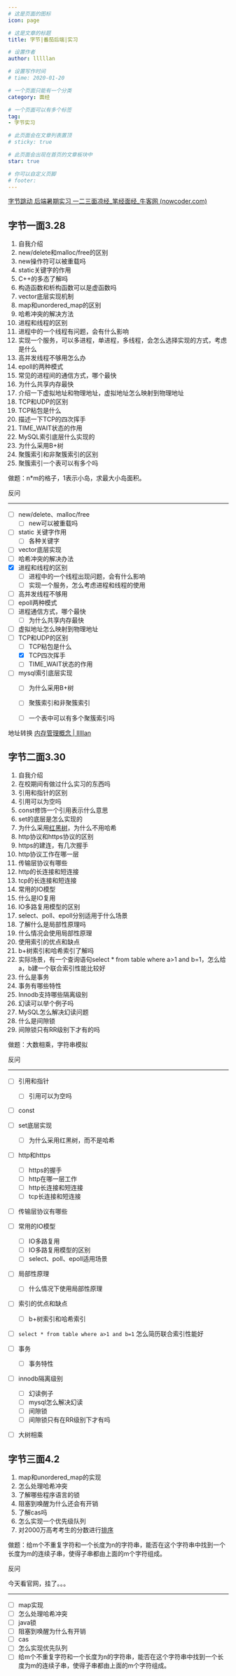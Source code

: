 ```yaml
---
# 这是页面的图标
icon: page

# 这是文章的标题
title: 字节|番茄后端|实习

# 设置作者
author: lllllan

# 设置写作时间
# time: 2020-01-20

# 一个页面只能有一个分类
category: 面经

# 一个页面可以有多个标签
tag:
- 字节实习

# 此页面会在文章列表置顶
# sticky: true

# 此页面会出现在首页的文章板块中
star: true

# 你可以自定义页脚
# footer: 
---
```




[字节跳动 后端暑期实习 一二三面凉经_笔经面经_牛客网 (nowcoder.com)](https://www.nowcoder.com/discuss/924126)



## 字节一面3.28

1. 自我介绍
2. new/delete和malloc/free的区别
3. new操作符可以被重载吗
4. static关键字的作用
5. C++的多态了解吗
6. 构造函数和析构函数可以是虚函数吗
7. vector底层实现机制
8. map和unordered_map的区别
9. 哈希冲突的解决方法
10. 进程和线程的区别
11. 进程中的一个线程有问题，会有什么影响
12. 实现一个服务，可以多进程，单进程，多线程，会怎么选择实现的方式，考虑是什么
13. 高并发线程不够用怎么办
14. epoll的两种模式
15. 常见的进程间的通信方式，哪个最快
16. 为什么共享内存最快
17. 介绍一下虚拟地址和物理地址，虚拟地址怎么映射到物理地址
18. TCP和UDP的区别
19. TCP粘包是什么
20. 描述一下TCP的四次挥手
21. TIME_WAIT状态的作用
22. MySQL索引底层什么实现的
23. 为什么采用B+树
24. 聚簇索引和非聚簇索引的区别
25. 聚簇索引一个表可以有多个吗

做题：n*m的格子，1表示小岛，求最大小岛面积。

反问

---

- [ ] new/delete、malloc/free
    - [ ] new可以被重载吗
- [ ] static 关键字作用
    - [ ] 各种关键字
- [ ] vector底层实现
- [ ] 哈希冲突的解决办法
- [x] 进程和线程的区别
    - [ ] 进程中的一个线程出现问题，会有什么影响
    - [ ] 实现一个服务，怎么考虑进程和线程的使用
- [ ] 高并发线程不够用
- [ ] epoll两种模式
- [ ] 进程通信方式，哪个最快
    - [ ] 为什么共享内存最快
- [ ] 虚拟地址怎么映射到物理地址
- [ ] TCP和UDP的区别
    - [ ] TCP粘包是什么
    - [x] TCP四次挥手
    - [ ] TIME_WAIT状态的作用
- [ ] mysql索引底层实现
    - [ ] 为什么采用B+树
    - [ ] 聚簇索引和非聚簇索引
    - [ ] 一个表中可以有多个聚簇索引吗



地址转换 [内存管理概念 | lllllan](http://blog.lllllan.cn/cs-basic/os/wangdao/3/1/#_4-2-基本地址变换机构)



## 字节二面3.30

1. 自我介绍
2. 在校期间有做过什么实习的东西吗
3. 引用和指针的区别
4. 引用可以为空吗
5. const修饰一个引用表示什么意思
6. set的底层是怎么实现的
7. 为什么采用[红黑树]()，为什么不用哈希
8. http协议和https协议的区别
9. https的建连，有几次握手
10. http协议工作在哪一层
11. 传输层协议有哪些
12. http的长连接和短连接
13. tcp的长连接和短连接
14. 常用的IO模型
15. 什么是IO复用
16. IO多路复用模型的区别
17. select、poll、epoll分别适用于什么场景
18. 了解什么是局部性原理吗
19. 什么情况会使用局部性原理
20. 使用索引的优点和缺点
21. b+树索引和哈希索引了解吗
22. 实际场景，有一个查询语句select * from table where a>1 and b=1，怎么给a，b建一个联合索引性能比较好
23. 什么是事务
24. 事务有哪些特性
25. Innodb支持哪些隔离级别
26. 幻读可以举个例子吗
27. MySQL怎么解决幻读问题
28. 什么是间隙锁
29. 间隙锁只有RR级别下才有的吗

做题：大数相乘，字符串模拟

反问

---

- [ ] 引用和指针
    - [ ] 引用可以为空吗
- [ ] const
- [ ] set底层实现
    - [ ] 为什么采用红黑树，而不是哈希
- [ ] http和https
    - [ ] https的握手
    - [ ] http在哪一层工作
    - [ ] http长连接和短连接
    - [ ] tcp长连接和短连接
- [ ] 传输层协议有哪些
- [ ] 常用的IO模型
    - [ ] IO多路复用
    - [ ] IO多路复用模型的区别
    - [ ] select、poll、epoll适用场景
- [ ] 局部性原理
    - [ ] 什么情况下使用局部性原理
- [ ] 索引的优点和缺点
    - [ ] b+树索引和哈希索引
- [ ] `select * from table where a>1 and b=1` 怎么简历联合索引性能好
- [ ] 事务
    - [ ] 事务特性
- [ ] innodb隔离级别
    - [ ] 幻读例子
    - [ ] mysql怎么解决幻读
    - [ ] 间隙锁
    - [ ] 间隙锁只有在RR级别下才有吗
- [ ] 大树相乘



## 字节三面4.2

1. map和unordered_map的实现
2. 怎么处理哈希冲突
3. 了解哪些程序语言的锁
4. 阻塞到唤醒为什么还会有开销
5. 了解cas吗
6. 怎么实现一个优先级队列
7. 对2000万高考考生的分数进行[排序]()

做题：给m个不重复字符和一个长度为n的字符串，能否在这个字符串中找到一个长度为m的连续子串，使得子串都由上面的m个字符组成。

反问

今天看官网，挂了。。。

---



- [ ] map实现
- [ ] 怎么处理哈希冲突
- [ ] java锁
- [ ] 阻塞到唤醒为什么有开销
- [ ] cas
- [ ] 怎么实现优先队列
- [ ] 给m个不重复字符和一个长度为n的字符串，能否在这个字符串中找到一个长度为m的连续子串，使得子串都由上面的m个字符组成。
